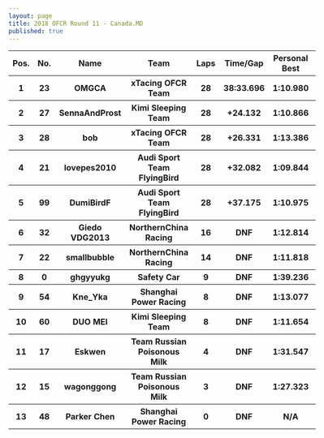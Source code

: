 ```yaml
---
layout: page
title: 2018 OFCR Round 11 - Canada.MD
published: true
---
```


<font size="2">
<table style="width:120%">
	<tr>
		<th>Pos.</th>
		<th>No.</th>
		<th>Name</th>
		<th>Team</th>
		<th>Laps</th>
		<th>Time/Gap</th>
		<th>Personal Best</th>
		<th>Position Diff</th>
	</tr>
	<tr>
		<th>1</th>
		<th>23</th>
		<th>OMGCA</th>
		<th>xTacing OFCR Team</th>
		<th>28</th>
		<th>38:33.696</th>
		<th>1:10.980</th>
		<th>+2</th>
	</tr>
	<tr>
		<th>2</th>
		<th>27</th>
		<th>SennaAndProst</th>
		<th>Kimi Sleeping Team</th>
		<th>28</th>
		<th>+24.132</th>
		<th>1:10.866</th>
		<th>+3</th>
	</tr>
	<tr>
		<th>3</th>
		<th>28</th>
		<th>bob</th>
		<th>xTacing OFCR Team</th>
		<th>28</th>
		<th>+26.331</th>
		<th>1:13.386</th>
		<th>+7</th>
	</tr>
	<tr>
		<th>4</th>
		<th>21</th>
		<th>lovepes2010</th>
		<th>Audi Sport Team FlyingBird</th>
		<th>28</th>
		<th>+32.082</th>
		<th>1:09.844</th>
		<th>-3</th>
	</tr>
	<tr>
		<th>5</th>
		<th>99</th>
		<th>DumiBirdF</th>
		<th>Audi Sport Team FlyingBird</th>
		<th>28</th>
		<th>+37.175</th>
		<th>1:10.975</th>
		<th>+1</th>
	</tr>
	<tr>
		<th>6</th>
		<th>32</th>
		<th>Giedo VDG2013</th>
		<th>NorthernChina Racing</th>
		<th>16</th>
		<th>DNF</th>
		<th>1:12.814</th>
		<th>+3</th>
	</tr>
	<tr>
		<th>7</th>
		<th>22</th>
		<th>smallbubble</th>
		<th>NorthernChina Racing</th>
		<th>14</th>
		<th>DNF</th>
		<th>1:11.818</th>
		<th>-3</th>
	</tr>
	<tr>
		<th>8</th>
		<th>0</th>
		<th>ghgyyukg</th>
		<th>Safety Car</th>
		<th>9</th>
		<th>DNF</th>
		<th>1:39.236</th>
		<th>+5</th>
	</tr>
	<tr>
		<th>9</th>
		<th>54</th>
		<th>Kne_Yka</th>
		<th>Shanghai Power Racing</th>
		<th>8</th>
		<th>DNF</th>
		<th>1:13.077</th>
		<th>+2</th>
	</tr>
	<tr>
		<th>10</th>
		<th>60</th>
		<th>DUO MEI</th>
		<th>Kimi Sleeping Team</th>
		<th>8</th>
		<th>DNF</th>
		<th>1:11.654</th>
		<th>+2</th>
	</tr>
	<tr>
		<th>11</th>
		<th>17</th>
		<th>Eskwen</th>
		<th>Team Russian Poisonous Milk</th>
		<th>4</th>
		<th>DNF</th>
		<th>1:31.547</th>
		<th>-3</th>
	</tr>
	<tr>
		<th>12</th>
		<th>15</th>
		<th>wagonggong</th>
		<th>Team Russian Poisonous Milk</th>
		<th>3</th>
		<th>DNF</th>
		<th>1:27.323</th>
		<th>-10</th>
	</tr>
	<tr>
		<th>13</th>
		<th>48</th>
		<th>Parker Chen</th>
		<th>Shanghai Power Racing</th>
		<th>0</th>
		<th>DNF</th>
		<th>N/A</th>
		<th>-6</th>
	</tr>
</table>
</font>